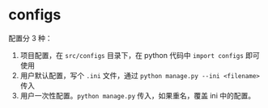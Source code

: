 # configs

配置分 3 种：

1. 项目配置，在 `src/configs` 目录下，在 python 代码中 `import configs` 即可使用
2. 用户默认配置，写个 `.ini` 文件，通过 `python manage.py --ini <filename>` 传入
3. 用户一次性配置。`python manage.py` 传入，如果重名，覆盖 ini 中的配置。
